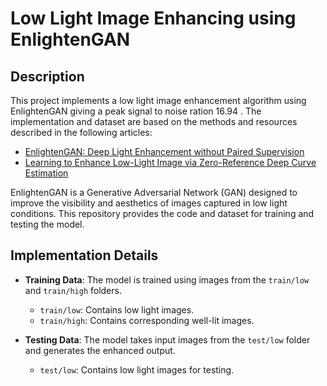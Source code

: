 # Low Light Image Enhancing using EnlightenGAN

## Description
This project implements a low light image enhancement algorithm using EnlightenGAN giving a peak signal to noise ration 16.94 . The implementation and dataset are based on the methods and resources described in the following articles:
- [EnlightenGAN: Deep Light Enhancement without Paired Supervision](https://arxiv.org/pdf/1906.06972v2)
- [Learning to Enhance Low-Light Image via Zero-Reference Deep Curve Estimation](https://arxiv.org/pdf/2112.14022)

EnlightenGAN is a Generative Adversarial Network (GAN) designed to improve the visibility and aesthetics of images captured in low light conditions. This repository provides the code and dataset for training and testing the model.

## Implementation Details
- **Training Data**: The model is trained using images from the `train/low` and `train/high` folders.
  - `train/low`: Contains low light images.
  - `train/high`: Contains corresponding well-lit images.

- **Testing Data**: The model takes input images from the `test/low` folder and generates the enhanced output.
  - `test/low`: Contains low light images for testing.
